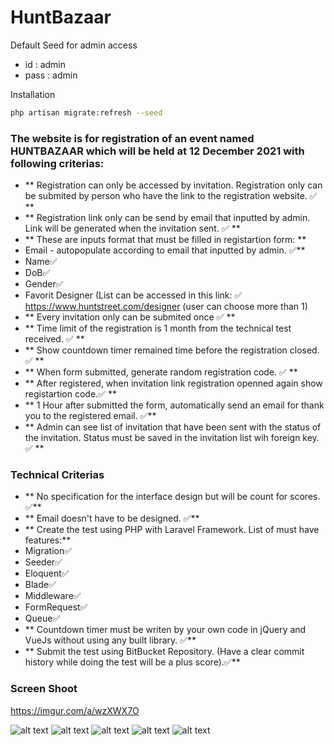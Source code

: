 # HuntBazaar


Default Seed for admin access
- id : admin
- pass : admin

Installation
```bash
php artisan migrate:refresh --seed
```

### The website is for registration of an event named HUNTBAZAAR which will be held at 12 December 2021 with following criterias:

- ** Registration can only be accessed by invitation. Registration only can be submited by person who have the link to the registration website. ✅ **
- ** Registration link only can be send by email that inputted by admin. Link will be generated when the invitation sent. ✅ **
- ** These are inputs format that must be filled in registartion form: **
- Email - autopopulate according to email that inputted by admin. ✅**
- Name✅
- DoB✅
- Gender✅
- Favorit Designer (List can be accessed in this link: ✅  https://www.huntstreet.com/designer (user can choose more than 1) 
- ** Every invitation only can be submited once ✅ **
- ** Time limit of the registration is 1 month from the technical test received. ✅ **
- ** Show countdown timer remained time before the registration closed. ✅ **
- ** When form submitted, generate random registration code. ✅ **
- ** After registered, when invitation link registration openned again show registartion code.✅ **
- ** 1 Hour after submitted the form, automatically send an email for thank you to the registered email. ✅** 
- ** Admin can see list of invitation that have been sent with the status of the invitation. Status must be saved in the invitation list wih foreign key. ✅ **

### Technical Criterias

- ** No specification for the interface design but will be count for scores. ✅**
- ** Email doesn't have to be designed. ✅**
- ** Create the test using PHP with Laravel Framework. List of must have features:**
- Migration✅
- Seeder✅
- Eloquent✅
- Blade✅
- Middleware✅
- FormRequest✅
- Queue✅
- ** Countdown timer must be writen by your own code in jQuery and VueJs without using any built library. ✅**
- ** Submit the test using BitBucket Repository. (Have a clear commit history while doing the test will be a plus score).✅**

### Screen Shoot
https://imgur.com/a/wzXWX7O

![alt text](https://i.imgur.com/XUvcx1e.jpg)
![alt text](https://i.imgur.com/2v7X1Cq.jpg)
![alt text](https://i.imgur.com/E6kE3w7.jpg)
![alt text](https://i.imgur.com/7hXckQ0.jpg)
![alt text](https://i.imgur.com/H6cRaw2.jpg)
